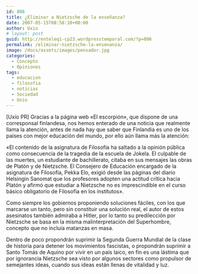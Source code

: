 ```yaml
---
id: 806
title: ¿Eliminar a Nietzsche de la enseñanza?
date: 2007-05-15T08:58:10+00:00
author: Uxio
# layout: post
guid: http://enteleq1-cp23.wordpresstemporal.com/?p=806
permalink: /eliminar-nietzsche-la-ensenanza/
image: /docs/assets/images/pensador.jpg
categories:
  - Concepto
  - Opiniones
tags:
  - educacion
  - filosofia
  - noticias
  - Sociedad
  - Uxio
---
```


[Uxío PR] Gracias a la página web «El escorpión», que dispone de una corresponsal finlandesa, nos hemos enterado de una noticia que realmente llama la atención, antes de nada hay que saber que Finlandia es uno de los países con mejor educación del mundo, por ello aún llama más la atención:

«El contenido de la asignatura de Filosofía ha saltado a la opinión pública como consecuencia de la tragedia de la escuela de Jokela. El culpable de las muertes, un estudiante de bachillerato, citaba en sus mensajes las obras de Platón y de Nietzsche. El Consejero de Educación encargado de la asignatura de Filosofía, Pekka Elo, exigió desde las páginas del diario Helsingin Sanomat que los profesores adopten una actitud crítica hacia Platón y afirmó que estudiar a Nietzsche no es imprescindible en el curso básico obligatorio de Filosofía en los institutos».

Como siempre los gobiernos proponiendo soluciones fáciles, con los que marcarse un tanto, pero sin constituir una solución real, el autor de estos asesinatos también admiraba a Hitler, por lo tanto su predilección por Nietzsche se basa en la misma malinterpretación del Superhombre, concepto que no incluía matanzas en masa.

Dentro de poco propondrán suprimir la Segunda Guerra Mundial de la clase de historia para detener los movimientos fascistas, o propondrán suprimir a Santo Tomás de Aquino por vivir en un país laico, en fin es una lástima que por ignorancia Nietzsche sea visto por algunos sectores como propulsor de semejantes ideas, cuando sus ideas están llenas de vitalidad y luz.
